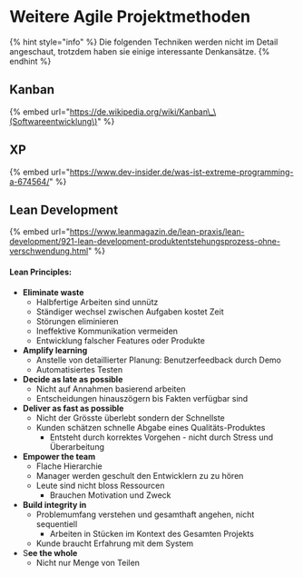 # Weitere Agile Projektmethoden

{% hint style="info" %}
Die folgenden Techniken werden nicht im Detail angeschaut, trotzdem haben sie einige interessante Denkansätze.
{% endhint %}

## Kanban

{% embed url="https://de.wikipedia.org/wiki/Kanban\_\(Softwareentwicklung\)" %}

## XP

{% embed url="https://www.dev-insider.de/was-ist-extreme-programming-a-674564/" %}

## Lean Development

{% embed url="https://www.leanmagazin.de/lean-praxis/lean-development/921-lean-development-produktentstehungsprozess-ohne-verschwendung.html" %}

#### Lean Principles:

* **Eliminate waste** 
  * Halbfertige Arbeiten sind unnütz
  * Ständiger wechsel zwischen Aufgaben kostet Zeit
  * Störungen eliminieren
  * Ineffektive Kommunikation vermeiden
  * Entwicklung falscher Features oder Produkte
* **Amplify learning**
  * Anstelle von detaillierter Planung: Benutzerfeedback durch Demo
  * Automatisiertes Testen
* **Decide as late as possible**
  * Nicht auf Annahmen basierend arbeiten
  * Entscheidungen hinauszögern bis Fakten verfügbar sind
* **Deliver as fast as possible**
  * Nicht der Grösste überlebt sondern der Schnellste
  * Kunden schätzen schnelle Abgabe eines Qualitäts-Produktes
    * Entsteht durch korrektes Vorgehen - nicht durch Stress und Überarbeitung
* **Empower the team**
  * Flache Hierarchie
  * Manager werden geschult den Entwicklern zu zu hören
  * Leute sind nicht bloss Ressourcen
    * Brauchen Motivation und Zweck
* **Build integrity in**
  * Problemumfang verstehen und gesamthaft angehen, nicht sequentiell
    * Arbeiten in Stücken im Kontext des Gesamten Projekts
  * Kunde braucht Erfahrung mit dem System
* S**ee the whole**
  * Nicht nur Menge von Teilen



   

